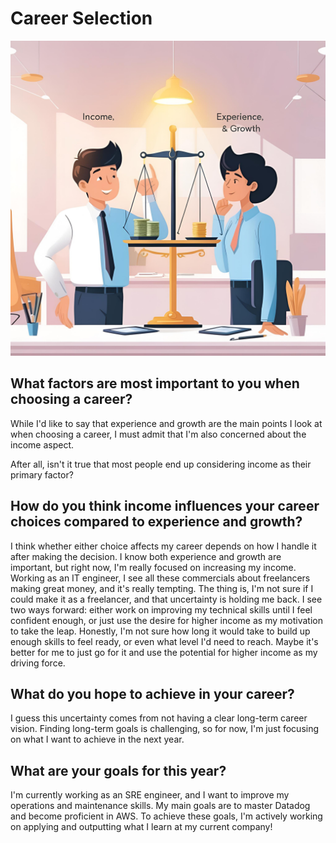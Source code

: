 # Career Selection

![Career_Selection](images/Career_Selection.jpg)

<!-- 【日本語訳】キャリア選択
解説: "Career Selection" (キャリア選択)というタイトルで、職業選択に関する内容であることを示しています。 -->

## What factors are most important to you when choosing a career?

<!-- 【日本語訳】キャリアを選ぶ際に最も重要な要素は何ですか？
解説: キャリア選択の際の優先順位や価値観について問いかける質問形式の見出しです。 -->

While I'd like to say that experience and growth are the main points I look at when choosing a career, I must admit that I'm also concerned about the income aspect.

<!-- 【日本語訳】経験と成長がキャリア選択の主なポイントだと言いたいところですが、収入面も気になっていることを認めざるを得ません。
解説: "experience and growth" (経験と成長)と"income aspect" (収入面)という対比的な要素を挙げながら、キャリア選択における現実的な考慮事項について述べています。 -->

After all, isn't it true that most people end up considering income as their primary factor?

<!-- 【日本語訳】やっぱり多くの人が結局収入を見る人が多いのではないでしょうか。
解説: "after all" (結局)と"primary factor" (主な要因)という表現を使って、多くの人が最終的に収入を重視するという一般的な傾向について述べています。 -->

## How do you think income influences your career choices compared to experience and growth?

<!-- 【日本語訳】経験と成長と比較して、収入はあなたのキャリア選択にどのように影響すると思いますか？
解説: "influence" (影響する)と"compared to" (と比較して)という表現を使って、収入と経験・成長の関係性について問いかけています。 -->

I think whether either choice affects my career depends on how I handle it after making the decision. I know both experience and growth are important, but right now, I'm really focused on increasing my income. Working as an IT engineer, I see all these commercials about freelancers making great money, and it's really tempting. The thing is, I'm not sure if I could make it as a freelancer, and that uncertainty is holding me back. I see two ways forward: either work on improving my technical skills until I feel confident enough, or just use the desire for higher income as my motivation to take the leap. Honestly, I'm not sure how long it would take to build up enough skills to feel ready, or even what level I'd need to reach. Maybe it's better for me to just go for it and use the potential for higher income as my driving force.

<!-- 【日本語訳】
どちらを選択してもキャリアに影響するかどうかはその選択をした後の自分によるかなと思っています。
どちらも重視するのがベストですが、僕にとっては収入を上げるというモチベーションを大事にしたいと思っています。
私はITエンジニアをしています。最近CMで見かけるフリーランスで高収入を得られるという情報を聞いて、すごく魅力を感じていますが、成功できるかどうかの不確実性が行動を起こすことを妨げています。この不安を振り払うには技術力を上げること、もしくは高い収入への欲求をモチベーションとして行動することだと思っています。
不安を振り払うまで技術力を上げるにはどのくらいの期間が必要だろうか、どの程度までいったらこの不安は振り切れるだろうか
それよりも高い収入への欲求をモチベーションとして行動する方が自分にはあっているのではないか
 -->
<!-- 【解説: "prioritize" (優先する)と"motivation" (モチベーション)という表現を使って、収入を重視する理由を説明しています。また、"uncertainty" (不確実性)と"anxiety" (不安)という表現で、フリーランスへの懸念を具体的に表現しています。
 -->

## What do you hope to achieve in your career?

I guess this uncertainty comes from not having a clear long-term career vision. Finding long-term goals is challenging, so for now, I'm just focusing on what I want to achieve in the next year.

<!-- 【日本語訳】
長期的なキャリアがないからこのような迷いが生じてしまうんでしょうね。
長期的な目標を見つけるのは難しい。今は1年で何をしたいかだけを考えている
解説: "long-term career vision" (長期的なキャリアビジョン)と"focusing on" (焦点を当てる)という表現を使って、短期的な目標設定の重要性を説明しています。 -->

## What are your goals for this year?

I'm currently working as an SRE engineer, and I want to improve my operations and maintenance skills. My main goals are to master Datadog and become proficient in AWS. To achieve these goals, I'm actively working on applying and outputting what I learn at my current company!

<!-- 【日本語訳】
私はSREエンジニアとして働いていて、運用保守のスキルを伸ばしたいので、Datadogを使いこなす、AWSの知識を使いこなす
これらをマスターするために今の会社で一生懸命アウトプットすることを実行しています！
解説: "SRE engineer" (SREエンジニア)と"operations and maintenance skills" (運用保守スキル)という表現を使って、具体的な技術目標を説明しています。また、"master" (使いこなす)と"become proficient in" (習得する)という表現で、技術習得の目標を強調しています。また、"actively working on" (積極的に取り組む)と"applying and outputting" (応用してアウトプットする)という表現で、現在の取り組み状況を説明しています。 -->

